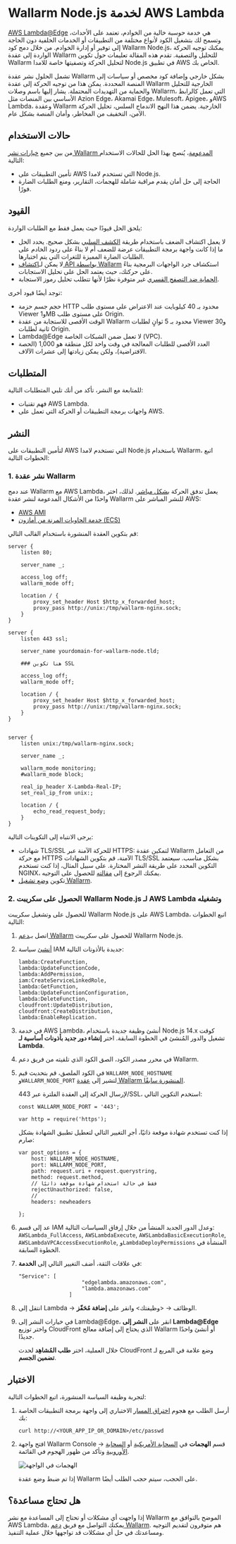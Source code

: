[ptrav-attack-docs]:                ../../attacks-vulns-list.md#path-traversal
[attacks-in-ui-image]:              ../../images/admin-guides/test-attacks-quickstart-sqli-xss.png

# Wallarm Node.js لخدمة AWS Lambda

[AWS Lambda@Edge](https://aws.amazon.com/lambda/edge/) هي خدمة حوسبة خالية من الخوادم، تعتمد على الأحداث، وتسمح لك بتشغيل الكود لأنواع مختلفة من التطبيقات أو الخدمات الخلفية دون الحاجة إلى توفير أو إدارة الخوادم. من خلال دمج كود Wallarm Node.js، يمكنك توجيه الحركة الواردة إلى عقدة Wallarm للتحليل والتصفية. تقدم هذه المقالة تعليمات حول تكوين Wallarm لتحليل الحركة وتصفيتها خاصة للامدا Node.js في تطبيق AWS الخاص بك.

تشمل الحلول نشر عقدة Wallarm بشكل خارجي وإضافة كود مخصص أو سياسات إلى المنصة المحددة. يمكن هذا من توجيه الحركة إلى عقدة Wallarm الخارجية للتحليل والحماية من التهديدات المحتملة. يشار إليها باسم وصلات Wallarm، التي تعمل كالرابط الأساسي بين المنصات مثل Azion Edge، Akamai Edge، Mulesoft، Apigee، وAWS Lambda، وعقدة Wallarm الخارجية. يضمن هذا النهج الاندماج السلس، تحليل الحركة الآمن، التخفيف من المخاطر، وأمان المنصة بشكل عام.

## حالات الاستخدام

من بين جميع [خيارات نشر Wallarm المدعومة](../supported-deployment-options.md)، يُنصح بهذا الحل للحالات الاستخدام التالية:

* تأمين التطبيقات على AWS التي تستخدم لامدا Node.js.
* الحاجة إلى حل أمان يقدم مراقبة شاملة للهجمات، التقارير، ومنع الطلبات الضارة فورًا.

## القيود

يلحق الحل قيودًا حيث يعمل فقط مع الطلبات الواردة:

* لا يعمل اكتشاف الضعف باستخدام طريقة [الكشف السلبي](../../about-wallarm/detecting-vulnerabilities.md#passive-detection) بشكل صحيح. يحدد الحل ما إذا كانت واجهة برمجة التطبيقات عرضة للضعف أم لا بناءً على ردود الخادم على الطلبات الضارة المميزة للثغرات التي يتم اختبارها.
* لا يمكن لـ[اكتشاف API بواسطة Wallarm](../../api-discovery/overview.md) استكشاف جرد الواجهات البرمجية بناءً على حركتك، حيث يعتمد الحل على تحليل الاستجابات.
* [الحماية ضد التصفح القسري](../../admin-en/configuration-guides/protecting-against-bruteforce.md) غير متوفرة نظرًا لأنها تتطلب تحليل رموز الاستجابة.

توجد أيضًا قيود أخرى:

* حجم جسم حزمة HTTP محدود بـ 40 كيلوبايت عند الاعتراض على مستوى طلب Viewer و1MB على مستوى طلب Origin.
* الوقت الأقصى للاستجابة من عقدة Wallarm محدود بـ 5 ثوانٍ لطلبات Viewer و30 ثانية لطلبات Origin.
* Lambda@Edge لا تعمل ضمن الشبكات الخاصة (VPC).
* العدد الأقصى للطلبات المعالجة في وقت واحد لكل منطقة هو 1,000 (الحصة الافتراضية)، ولكن يمكن زيادتها إلى عشرات الآلاف.

## المتطلبات

للمتابعة مع النشر، تأكد من أنك تلبي المتطلبات التالية:

* فهم تقنيات AWS Lambda.
* واجهات برمجة التطبيقات أو الحركة التي تعمل على AWS.

## النشر

لتأمين التطبيقات على AWS التي تستخدم لامدا Node.js باستخدام Wallarm، اتبع الخطوات التالية:

### 1. نشر عقدة Wallarm

عند دمج Wallarm مع AWS Lambda، يعمل تدفق الحركة [بشكل مباشر](../inline/overview.md). لذلك، اختر واحدًا من الأشكال المدعومة لنشر عقدة Wallarm للنشر المباشر على AWS:

* [AWS AMI](../packages/aws-ami.md)
* [خدمة الحاويات المرنة من أمازون (ECS)](../cloud-platforms/aws/docker-container.md)

قم بتكوين العقدة المنشورة باستخدام القالب التالي:

```
server {
    listen 80;

    server_name _;

	access_log off;
	wallarm_mode off;

	location / {
		proxy_set_header Host $http_x_forwarded_host;
		proxy_pass http://unix:/tmp/wallarm-nginx.sock;
	}
}

server {
    listen 443 ssl;

    server_name yourdomain-for-wallarm-node.tld;

	### هنا تكوين SSL

	access_log off;
	wallarm_mode off;

	location / {
		proxy_set_header Host $http_x_forwarded_host;
		proxy_pass http://unix:/tmp/wallarm-nginx.sock;
	}
}


server {
	listen unix:/tmp/wallarm-nginx.sock;
	
	server_name _;
	
	wallarm_mode monitoring;
	#wallarm_mode block;

	real_ip_header X-Lambda-Real-IP;
	set_real_ip_from unix:;

	location / {
		echo_read_request_body;
	}
}
```

يرجى الانتباه إلى التكوينات التالية:

* شهادات TLS/SSL للحركة الآمنة عبر HTTPS: لتمكين عقدة Wallarm من التعامل مع حركة HTTPS الآمنة، قم بتكوين الشهادات TLS/SSL بشكل مناسب. سيعتمد التكوين المحدد على طريقة النشر المختارة. على سبيل المثال، إذا كنت تستخدم NGINX، يمكنك الرجوع إلى [مقالته](https://docs.nginx.com/nginx/admin-guide/security-controls/terminating-ssl-http/) للحصول على التوجيه.
* تكوين [وضع تشغيل Wallarm](../../admin-en/configure-wallarm-mode.md).

### 2. الحصول على سكريبت Wallarm Node.js لـ AWS Lambda وتشغيله

للحصول على وتشغيل سكريبت Wallarm Node.js على AWS Lambda، اتبع الخطوات التالية:

1. اتصل بـ[دعم Wallarm](mailto:support@wallarm.com) للحصول على سكريبت Wallarm Node.js.
1. [أنشئ](https://docs.aws.amazon.com/IAM/latest/UserGuide/access_policies_create.html) سياسة IAM جديدة بالأذونات التالية:

    ```
    lambda:CreateFunction, 
    lambda:UpdateFunctionCode, 
    lambda:AddPermission, 
    iam:CreateServiceLinkedRole, 
    lambda:GetFunction, 
    lambda:UpdateFunctionConfiguration, 
    lambda:DeleteFunction, 
    cloudfront:UpdateDistribution, 
    cloudfront:CreateDistribution, 
    lambda:EnableReplication. 
    ```
1. في خدمة AWS Lambda، أنشئ وظيفة جديدة باستخدام Node.js 14.x كوقت تشغيل والدور المُنشئ في الخطوة السابقة. اختر **إنشاء دور جديد بأذونات أساسية لـ Lambda**.
1. في محرر مصدر الكود، الصق الكود الذي تلقيته من فريق دعم Wallarm.
1. في الكود الملصق، قم بتحديث قيم `WALLARM_NODE_HOSTNAME` و`WALLARM_NODE_PORT` لتشير إلى [عقدة Wallarm المنشورة سابقًا](#1-deploy-a-wallarm-node).
    
    لإرسال الحركة إلى العقدة الفلترة عبر 443/SSL، استخدم التكوين التالي:

    ```
    const WALLARM_NODE_PORT = '443';

    var http = require('https');
    ```

    إذا كنت تستخدم شهادة موقعة ذاتيًا، أجرِ التغيير التالي لتعطيل تطبيق الشهادة بشكل صارم:

    ```
    var post_options = {
        host: WALLARM_NODE_HOSTNAME,
        port: WALLARM_NODE_PORT,
        path: request.uri + request.querystring,
        method: request.method,
        // فقط في حالة استخدام شهادة موقعة ذاتيًا
        rejectUnauthorized: false, 
        // 
        headers: newheaders
        
    };
    ```
1. عد إلى قسم IAM وعدل الدور الجديد المنشأ من خلال إرفاق السياسات التالية: `AWSLambda_FullAccess`, `AWSLambdaExecute`, `AWSLambdaBasicExecutionRole`, `AWSLambdaVPCAccessExecutionRole`, و`LambdaDeployPermissions` المنشأة في الخطوة السابقة.
1. في علاقات الثقة، أضف التغيير التالي إلى **الخدمة**:

    ```
    "Service": [
                        "edgelambda.amazonaws.com",
                        "lambda.amazonaws.com"
                    ]
    ```
1. انتقل إلى Lambda → الوظائف → <وظيفتك> وانقر على **إضافة مُحَفّز**.
1. في خيارات النشر إلى Lambda@Edge، انقر على **النشر إلى Lambda@Edge** واختر توزيع CloudFront الذي يحتاج إلى إضافة معالج Wallarm أو أنشئ واحدًا جديدًا.

    خلال العملية، اختر **طلب المُشاهِد** لحدث CloudFront وضع علامة في المربع لـ **تضمين الجسم**.

## الاختبار

لتجربة وظيفة السياسة المنشورة، اتبع الخطوات التالية:

1. أرسل الطلب مع هجوم [اختراق المسار][ptrav-attack-docs] الاختباري إلى واجهة برمجة التطبيقات الخاصة بك:

    ```
    curl http://<YOUR_APP_IP_OR_DOMAIN>/etc/passwd
    ```
1. افتح واجهة Wallarm Console → قسم **الهجمات** في [السحابة الأمريكية](https://us1.my.wallarm.com/attacks) أو [السحابة الأوروبية](https://my.wallarm.com/attacks) وتأكد من ظهور الهجوم في القائمة.
    
    ![الهجمات في الواجهة][attacks-in-ui-image]

    إذا تم ضبط وضع عقدة Wallarm على الحجب، سيتم حجب الطلب أيضًا.

## هل تحتاج مساعدة؟

إذا واجهت أي مشكلات أو تحتاج إلى المساعدة مع نشر Wallarm الموضح بالتوافق مع AWS Lambda، يمكنك التواصل مع فريق [دعم Wallarm](mailto:support@wallarm.com). هم متوفرون لتقديم التوجيه ومساعدتك في حل أي مشكلات قد تواجهها خلال عملية التنفيذ.